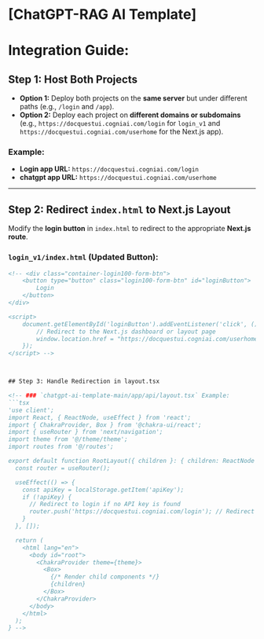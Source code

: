 # [ChatGPT-RAG AI Template]

# Integration Guide:
## Step 1: Host Both Projects  

- **Option 1:** Deploy both projects on the **same server** but under different paths (e.g., `/login` and `/app`).
- **Option 2:** Deploy each project on **different domains or subdomains** 
(e.g., `https://docquestui.cogniai.com/login` for `login_v1` and `https://docquestui.cogniai.com/userhome` for the Next.js app).  

### Example:  
- **Login app URL:** `https://docquestui.cogniai.com/login`  
- **chatgpt app URL:** `https://docquestui.cogniai.com/userhome`  

---

## Step 2: Redirect `index.html` to Next.js Layout  
Modify the **login button** in `index.html` to redirect to the appropriate **Next.js route**.

### `login_v1/index.html` (Updated Button):
```html
<!-- <div class="container-login100-form-btn">
    <button type="button" class="login100-form-btn" id="loginButton">
        Login
    </button>
</div>

<script>
    document.getElementById('loginButton').addEventListener('click', () => {
        // Redirect to the Next.js dashboard or layout page
        window.location.href = "https://docquestui.cogniai.com/userhome"; // Change to your Next.js app URL
    });
</script> -->



## Step 3: Handle Redirection in layout.tsx

<!-- ### `chatgpt-ai-template-main/app/api/layout.tsx` Example:
```tsx
'use client';
import React, { ReactNode, useEffect } from 'react';
import { ChakraProvider, Box } from '@chakra-ui/react';
import { useRouter } from 'next/navigation';
import theme from '@/theme/theme';
import routes from '@/routes';

export default function RootLayout({ children }: { children: ReactNode }) {
  const router = useRouter();

  useEffect(() => {
    const apiKey = localStorage.getItem('apiKey');
    if (!apiKey) {
      // Redirect to login if no API key is found
      router.push('https://docquestui.cogniai.com/login'); // Redirect to the login page
    }
  }, []);

  return (
    <html lang="en">
      <body id="root">
        <ChakraProvider theme={theme}>
          <Box>
            {/* Render child components */}
            {children}
          </Box>
        </ChakraProvider>
      </body>
    </html>
  );
} -->
